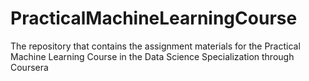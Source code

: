 # PracticalMachineLearningCourse
The repository that contains the assignment materials for the Practical Machine Learning Course in the Data Science Specialization through Coursera
